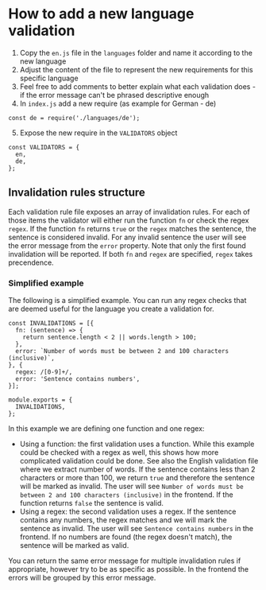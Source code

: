 # How to add a new language validation

1. Copy the `en.js` file in the `languages` folder and name it according to the new language
2. Adjust the content of the file to represent the new requirements for this specific language
3. Feel free to add comments to better explain what each validation does - if the error message can't be phrased descriptive enough
4. In `index.js` add a new require (as example for German - de)

```
const de = require('./languages/de');
```

5. Expose the new require in the `VALIDATORS` object

```
const VALIDATORS = {
  en,
  de,
};
```

## Invalidation rules structure

Each validation rule file exposes an array of invalidation rules. For each of those items the validator will either run the function `fn` or check the regex `regex`. If the function `fn` returns `true` or the `regex` matches the sentence, the sentence is considered invalid. For any invalid sentence the user will see the error message from the `error` property. Note that only the first found invalidation will be reported. If both `fn` and `regex` are specified, `regex` takes precendence.

### Simplified example

The following is a simplified example. You can run any regex checks that are deemed useful for the language you create a validation for.

```
const INVALIDATIONS = [{
  fn: (sentence) => {
    return sentence.length < 2 || words.length > 100;
  },
  error: `Number of words must be between 2 and 100 characters (inclusive)`,
}, {
  regex: /[0-9]+/,
  error: 'Sentence contains numbers',
}];

module.exports = {
  INVALIDATIONS,
};
```

In this example we are defining one function and one regex:

* Using a function: the first validation uses a function. While this example could be checked with a regex as well, this shows how more complicated validation could be done. See also the English validation file where we extract number of words. If the sentence contains less than 2 characters or more than 100, we return `true` and therefore the sentence will be marked as invalid. The user will see `Number of words must be between 2 and 100 characters (inclusive)` in the frontend. If the function returns `false` the sentence is valid.
* Using a regex: the second validation uses a regex. If the sentence contains any numbers, the regex matches and we will mark the sentence as invalid. The user will see `Sentence contains numbers` in the frontend. If no numbers are found (the regex doesn't match), the sentence will be marked as valid.

You can return the same error message for multiple invalidation rules if appropriate, however try to be as specific as possible. In the frontend the errors will be grouped by this error message.
